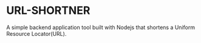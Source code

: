 # URL-SHORTNER
A simple backend application tool built with Nodejs that shortens a Uniform Resource Locator(URL).